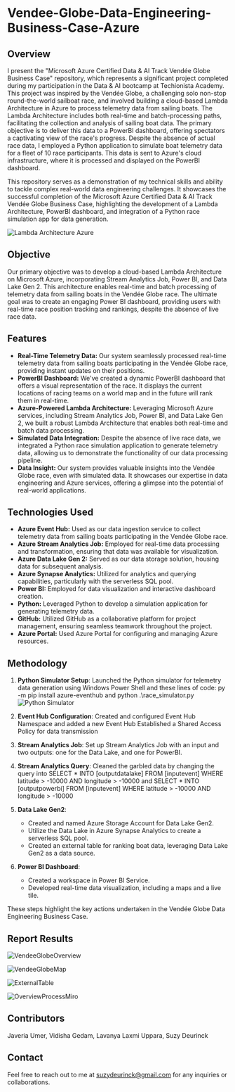 # Vendee-Globe-Data-Engineering-Business-Case-Azure

## Overview
I present the "Microsoft Azure Certified Data & AI Track Vendée Globe Business Case" repository, which represents a significant project completed during my participation in the Data & AI bootcamp at Techionista Academy. This project was inspired by the Vendée Globe, a challenging solo non-stop round-the-world sailboat race, and involved building a cloud-based Lambda Architecture in Azure to process telemetry data from sailing boats. The Lambda Architecture includes both real-time and batch-processing paths, facilitating the collection and analysis of sailing boat data. The primary objective is to deliver this data to a PowerBI dashboard, offering spectators a captivating view of the race's progress. Despite the absence of actual race data, I employed a Python application to simulate boat telemetry data for a fleet of 10 race participants. This data is sent to Azure's cloud infrastructure, where it is processed and displayed on the PowerBI dashboard.

This repository serves as a demonstration of my technical skills and ability to tackle complex real-world data engineering challenges. It showcases the successful completion of the Microsoft Azure Certified Data & AI Track Vendée Globe Business Case, highlighting the development of a Lambda Architecture, PowerBI dashboard, and integration of a Python race simulation app for data generation.

![Lambda Architecture Azure](https://github.com/suzydeurinck/Vendee-Globe-Data-Engineering-Business-Case-Azure/blob/b34b48804549bad9369d92f5edc31ce1ea3f8b98/LambdaArchitectureAzure.png)

## Objective
Our primary objective was to develop a cloud-based Lambda Architecture on Microsoft Azure, incorporating Stream Analytics Job, Power BI, and Data Lake Gen 2. This architecture enables real-time and batch processing of telemetry data from sailing boats in the Vendée Globe race. The ultimate goal was to create an engaging Power BI dashboard, providing users with real-time race position tracking and rankings, despite the absence of live race data.

## Features
- **Real-Time Telemetry Data:** Our system seamlessly processed real-time telemetry data from sailing boats participating in the Vendée Globe race, providing instant updates on their positions.
- **PowerBI Dashboard:** We've created a dynamic PowerBI dashboard that offers a visual representation of the race. It displays the current locations of racing teams on a world map and in the future will rank them in real-time.
- **Azure-Powered Lambda Architecture:** Leveraging Microsoft Azure services, including Stream Analytics Job, Power BI, and Data Lake Gen 2, we built a robust Lambda Architecture that enables both real-time and batch data processing.
- **Simulated Data Integration:** Despite the absence of live race data, we integrated a Python race simulation application to generate telemetry data, allowing us to demonstrate the functionality of our data processing pipeline.
- **Data Insight:** Our system provides valuable insights into the Vendée Globe race, even with simulated data. It showcases our expertise in data engineering and Azure services, offering a glimpse into the potential of real-world applications.

## Technologies Used
- **Azure Event Hub:** Used as our data ingestion service to collect telemetry data from sailing boats participating in the Vendée Globe race.
- **Azure Stream Analytics Job:** Employed for real-time data processing and transformation, ensuring that data was available for visualization.
- **Azure Data Lake Gen 2:** Served as our data storage solution, housing data for subsequent analysis.
- **Azure Synapse Analytics:** Utilized for analytics and querying capabilities, particularly with the serverless SQL pool.
- **Power BI:** Employed for data visualization and interactive dashboard creation.
- **Python:** Leveraged Python to develop a simulation application for generating telemetry data.
- **GitHub:** Utilized GitHub as a collaborative platform for project management, ensuring seamless teamwork throughout the project.
- **Azure Portal:** Used Azure Portal for configuring and managing Azure resources.

## Methodology
1. **Python Simulator Setup**:
Launched the Python simulator for telemetry data generation using Windows Power Shell and these lines of code:
     py -m pip install azure-eventhub and python .\race_simulator.py
![Python Simulator](https://github.com/suzydeurinck/Vendee-Globe-Data-Engineering-Business-Case-Azure/blob/1015b15241b38b13fe8f8cb1319a7a7a75f459fe/PythonSimulator.png)

2. **Event Hub Configuration**:
Created and configured Event Hub Namespace and added a new Event Hub
Established a Shared Access Policy for data transmission

3. **Stream Analytics Job**:
Set up Stream Analytics Job with an input and two outputs: one for the Data Lake, and one for PowerBI.

4. **Stream Analytics Query**:
Cleaned the garbled data by changing the query into
SELECT
    *
INTO
    [outputdatalake]
FROM
    [inputevent]
WHERE latitude > -10000 AND longitude > -10000 and SELECT *
INTO
    [outputpowerbi]
FROM
    [inputevent]
    WHERE latitude > -10000 AND longitude > -10000

5. **Data Lake Gen2**:
   - Created and named Azure Storage Account for Data Lake Gen2.
   - Utilize the Data Lake in Azure Synapse Analytics to create a serverless SQL pool.
   - Created an external table for ranking boat data, leveraging Data Lake Gen2 as a data source.

6. **Power BI Dashboard**:
   - Created a workspace in Power BI Service.
   - Developed real-time data visualization, including a maps and a live tile.

These steps highlight the key actions undertaken in the Vendée Globe Data Engineering Business Case.

## Report Results

![VendeeGlobeOverview](https://github.com/suzydeurinck/Vendee-Globe-Data-Engineering-Business-Case-Azure/blob/e1f20a30149192c2c4cb581dda29755945703bc4/VendeeGlobeOverview.png)

![VendeeGlobeMap](https://github.com/suzydeurinck/Vendee-Globe-Data-Engineering-Business-Case-Azure/blob/e1f20a30149192c2c4cb581dda29755945703bc4/VendeeGlobeMap.png)

![ExternalTable](https://github.com/suzydeurinck/Vendee-Globe-Data-Engineering-Business-Case-Azure/blob/e1f20a30149192c2c4cb581dda29755945703bc4/ExternalTable.png)

![OverviewProcessMiro](https://github.com/suzydeurinck/Vendee-Globe-Data-Engineering-Business-Case-Azure/blob/e9967f8e5726cea6d55b08d85ddda41e8641cd7c/OverviewProcessMiro.png)

## Contributors
Javeria Umer, Vidisha Gedam, Lavanya Laxmi Uppara, Suzy Deurinck

## Contact
Feel free to reach out to me at suzydeurinck@gmail.com for any inquiries or collaborations.
